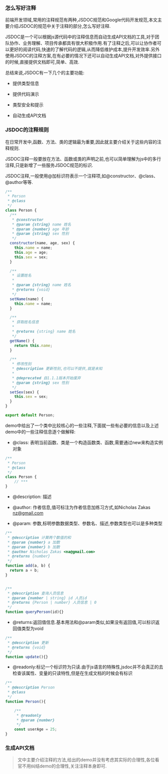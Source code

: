 ### 怎么写好注释

前端开发领域,常用的注释规范有两种,JSDOC规范和Google代码开发规范,本文主要介绍JSDOC的规范中关于注释的部分,怎么写好注释.

JSDOC是一个可以根据js源代码中的注释信息而自动生成API文档的工具,对于团队协作、业务理解、项目传承都具有很大积极作用.有了注释之后,可以让协作者可以更好的阅读代码,快速的了解代码的逻辑,从而降低维护成本,提升开发效率.另外使用JSDOC的注释方案,在有必要的情况下还可以自动生成API文档,对外提供接口的时候,直接提供文档即可,简单、高效.

总结来说,JSDOC有一下几个的主要功能:

- 提供类型信息

- 提供代码演示

- 类型安全和提示

- 自动生成API文档

### JSDOC的注释规则

在日常开发中,函数、方法、类的逻辑最为重要,因此就主要介绍关于这些内容的注释规则.

JSDOC注释一般要放在方法、函数或类的声明之前,也可以简单理解为js中的多行注释,只是新增了一些服务JSDOC规范的标识.

JSDOC注释,一般使用@加标识符表示一个注释项,如@constructor、@class、@author等等.

```js
/**
 * Person
 * @class
 */
class Person {
  /**
   * @constructor
   * @param {string} name 姓名
   * @param {number} age 年龄
   * @param {string} sex 性别
   */
  constructor(name, age, sex) {
    this.name = name;
    this.age = age;
    this.sex = sex;
  }

  /**
   * 设置姓名
   *
   * @param {string} name 姓名
   * @returns {void}
   */
  setName(name) {
    this.name = name;
  }

  /**
   * 获取姓名信息
   * 
   * @returns {string} name 姓名
   */
  getName() {
    return this.name;
  }

  /**
   * 修改性别
   * @description 更新性别,也可以不提供,就是未知
   * 
   * @deprecated 自1.1.1版本开始废弃
   * @param {string} sex 性别
   */
  setSex(sex) {
    this.sex = sex;
  }
}

export default Person;
```

demo中给出了一个类中比较核心的一些注释,下面就一些有必要的信息以及上述demo中的一些注释信息逐个做解释:

* @class: 表明当前函数、类是一个构造函数类、函数,需要通过new来构造实例对象

```js
/**
 * Person
 * @class
 */
class Person {
    // ***
}
```

* @description: 描述

* @author: 作者信息,值可标注为作者信息加练习方式,如Nicholas Zakas <nz@gmail.com>

* @param: 参数,标明参数数据类型、参数名、描述,参数类型也可以是多种类型

```js
/**
 * @description 计算两个数值的和
 * @param {number} a 加数
 * @param {number} b 加数
 * @author Nicholas Zakas <na@gmail.com>
 * @returns {number}
 */
function add(a, b) {
  return a + b;
}


/**
 * @description 查询人员信息
 * @param {number | string} id 人员id
 * @returns {Person | number} 人员信息 | 0
 */
function queryPerson(id){}
```

* @returns:返回值信息.基本用法和@param类似,如果没有返回值,可以标识返回值类型为void

```js
/**
 * @description 更新
 * @returns {void}
 */
function update(){}
```

* @readonly:标记一个标识符为只读.由于js语言的特殊性,jsdoc并不会真正的去检查该属性、变量的只读特性,但是在生成文档的时候会有标识

```js
/**
 * @description Person
 * @class
 */
function Person(){

    /**
     * @readonly
     * @param {number}
     */
    const userAge = 25;
}
```

### 生成API文档



> 文中主要介绍注释的方法,给出的demo并没有考虑其实际的合理性,各位看官不用纠结demo的合理性,关注注释本身即可.
